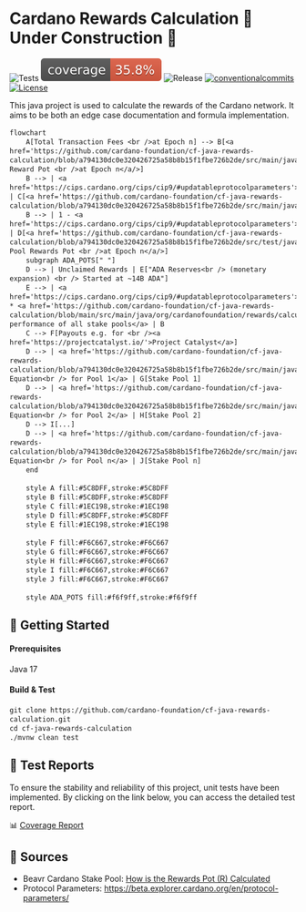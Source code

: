 # Cardano Rewards Calculation 🚧️ Under Construction 🚧️

<p align="left">
<img alt="Tests" src="https://github.com/cardano-foundation/cf-java-rewards-calculation/actions/workflows/tests.yaml/badge.svg?branch=main" />
<img alt="Coverage" src="https://github.com/cardano-foundation/cf-java-rewards-calculation/blob/gh-pages/badges/jacoco.svg?raw=true" />
<img alt="Release" src="https://github.com/cardano-foundation/cf-java-rewards-calculation/actions/workflows/release.yaml/badge.svg?branch=main" />
<a href="https://conventionalcommits.org"><img alt="conventionalcommits" src="https://img.shields.io/badge/Conventional%20Commits-1.0.0-%23FE5196?logo=conventionalcommits" /></a>
<a href="https://opensource.org/licenses/MIT"><img alt="License" src="https://img.shields.io/badge/License-MIT-green.svg" /></a>
</p>

This java project is used to calculate the rewards of the Cardano network. It aims to be both an edge case documentation and formula implementation.

```mermaid
flowchart
    A[Total Transaction Fees <br />at Epoch n] --> B[<a href='https://github.com/cardano-foundation/cf-java-rewards-calculation/blob/a794130dc0e320426725a58b8b15f1fbe726b2de/src/main/java/org/cardanofoundation/rewards/calculation/TreasuryCalculation.java#L42'>Total Reward Pot <br />at Epoch n</a/>]
    B --> | <a href='https://cips.cardano.org/cips/cip9/#updatableprotocolparameters'>treasuryGrowthRate</a> | C[<a href='https://github.com/cardano-foundation/cf-java-rewards-calculation/blob/a794130dc0e320426725a58b8b15f1fbe726b2de/src/main/java/org/cardanofoundation/rewards/calculation/TreasuryCalculation.java#L17'>Treasury</a/>]
    B --> | 1 - <a href='https://cips.cardano.org/cips/cip9/#updatableprotocolparameters'>treasuryGrowthRate</a> | D[<a href='https://github.com/cardano-foundation/cf-java-rewards-calculation/blob/a794130dc0e320426725a58b8b15f1fbe726b2de/src/test/java/org/cardanofoundation/rewards/calculation/PoolRewardCalculationTest.java#L63'>Stake Pool Rewards Pot <br />at Epoch n</a/>]
    subgraph ADA_POTS[" "]
    D --> | Unclaimed Rewards | E["ADA Reserves<br /> (monetary expansion) <br /> Started at ~14B ADA"]
    E --> | <a href='https://cips.cardano.org/cips/cip9/#updatableprotocolparameters'>monetaryExpandRate</a> * <a href='https://github.com/cardano-foundation/cf-java-rewards-calculation/blob/main/src/main/java/org/cardanofoundation/rewards/calculation/PoolRewardCalculation.java#L19'>apparent performance of all stake pools</a> | B
    C --> F[Payouts e.g. for <br /><a href='https://projectcatalyst.io/'>Project Catalyst</a>]
    D --> | <a href='https://github.com/cardano-foundation/cf-java-rewards-calculation/blob/a794130dc0e320426725a58b8b15f1fbe726b2de/src/main/java/org/cardanofoundation/rewards/calculation/PoolRewardCalculation.java#L87'>Rewards Equation<br /> for Pool 1</a> | G[Stake Pool 1]
    D --> | <a href='https://github.com/cardano-foundation/cf-java-rewards-calculation/blob/a794130dc0e320426725a58b8b15f1fbe726b2de/src/main/java/org/cardanofoundation/rewards/calculation/PoolRewardCalculation.java#L87'>Rewards Equation<br /> for Pool 2</a> | H[Stake Pool 2]
    D --> I[...]
    D --> | <a href='https://github.com/cardano-foundation/cf-java-rewards-calculation/blob/a794130dc0e320426725a58b8b15f1fbe726b2de/src/main/java/org/cardanofoundation/rewards/calculation/PoolRewardCalculation.java#L87'>Rewards Equation<br /> for Pool n</a> | J[Stake Pool n]
    end

    style A fill:#5C8DFF,stroke:#5C8DFF
    style B fill:#5C8DFF,stroke:#5C8DFF
    style C fill:#1EC198,stroke:#1EC198
    style D fill:#5C8DFF,stroke:#5C8DFF
    style E fill:#1EC198,stroke:#1EC198

    style F fill:#F6C667,stroke:#F6C667
    style G fill:#F6C667,stroke:#F6C667
    style H fill:#F6C667,stroke:#F6C667
    style I fill:#F6C667,stroke:#F6C667
    style J fill:#F6C667,stroke:#F6C667

    style ADA_POTS fill:#f6f9ff,stroke:#f6f9ff
```

## 🚀 Getting Started

#### Prerequisites

Java 17

#### Build & Test

```
git clone https://github.com/cardano-foundation/cf-java-rewards-calculation.git
cd cf-java-rewards-calculation
./mvnw clean test
```

## 🧪 Test Reports

To ensure the stability and reliability of this project, unit tests have been implemented. By clicking on the link below, you can access the detailed test report.

📊 [Coverage Report](https://cardano-foundation.github.io/cf-java-rewards-calculation/coverage-report/)

## 📖 Sources

 - Beavr Cardano Stake Pool: [How is the Rewards Pot (R) Calculated](https://archive.ph/HQfoV/fb8166e31d2bf61d3d6ca769e7785f2a96530f8e.webp)
 - Protocol Parameters: https://beta.explorer.cardano.org/en/protocol-parameters/
